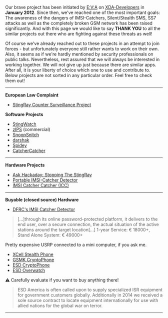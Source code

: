 Our brave project has been initiated by [E:V:A](https://github.com/E3V3A) on [XDA-Developers](http://forum.xda-developers.com/showthread.php?t=1422969) in **January 2012**. Since then, we've reached one of the most important goals: The awareness of the dangers of IMSI-Catchers, Silent/Stealth SMS, SS7 attacks as well as the completely broken GSM network has been raised significantly. And with this page we would like to say **THANK YOU** to all the similar projects out there who are fighting against these threats as well!

Of course we've already reached out to these projects in an attempt to join forces - but unfortunately everyone still rather wants to work on their own. Also, it seems as if we're hardly mentioned by security professionals on public talks. Nevertheless, rest assured that we will always be interested in working together. We will not give up just because there are similar apps. After all, it is your liberty of choice which one to use and contribute to. Below projects are not sorted in any particular order. Feel free to check them out!

---

**European Law Complaint**

* [StingRay Counter Surveillance Project](http://goo.gl/iKPwQ8)

**Software Projects**

* [StingWatch](https://github.com/marvinmarnold/stingwatch)
* [zIPS](https://www.zimperium.com/zips-mobile-ips) (commercial)
* [SnoopSnitch](https://opensource.srlabs.de/projects/snoopsnitch)
* [darshak](https://github.com/darshakframework/darshak)
* [Spidey](https://github.com/jtwarren/spidey)
* [CatcherCatcher](https://opensource.srlabs.de/projects/mobile-network-assessment-tools/wiki/CatcherCatcher)

---

**Hardware Projects**

* [Ask Hackaday: Stopping The StingRay](http://hackaday.com/2014/12/23/ask-hackaday-stopping-the-stingray/)
* [Portable IMSI-Catcher Detector](https://github.com/Woazboat/portable-imsi-catcher-detector)
* [IMSI Catcher Catcher (ICC)](http://www.heise.de/ct/artikel/Digitale-Selbstverteidigung-mit-dem-IMSI-Catcher-Catcher-2303215.html)

---

**Buyable (closed source) Hardware**

* [DFRC's IMSI Catcher Detector](http://www.dfrc.ch/solutions/imsi-catcher-detector/)

>[...]through its online password-protected platform, it delivers to the end user, over a secure connection, the actual situation of the active stations around the target location[...] 1-year Service: € 18000+, Stand Alone System: € 49000+

Pretty expensive USRP connected to a mini computer, if you ask me.

* [XCell Stealth Phone](http://x-cellular.com/)
* [GSMK CryptoPhone](http://www.cryptophone.de)
* [ESD CryptoPhone](http://esdcryptophone.com/)
* [ESD Overwatch](http://esdoverwatch.com/)

:warning: Carefully evaluate if you want to buy anything there!

>ESD America is often called upon to supply specialized ISR equipment for government customers globally. Additionally in 2014 we received a sole source contract to locate equipment internationally for use with allied nations for the global war on terror.

---
